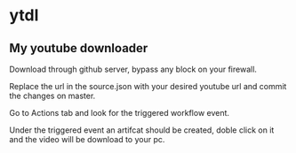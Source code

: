 # ytdl

## My youtube downloader

Download through github server, bypass any block on your firewall.

Replace the url in the source.json with your desired youtube url and commit the changes on master.

Go to Actions tab and look for the triggered workflow event.

Under the triggered event an artifcat should be created, doble click on it and the video will be download to your pc.

